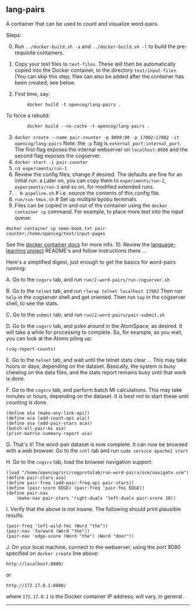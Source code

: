 lang-pairs
----------
A container that can be used to count and visualize word-pairs.

Steps:

0. Run `../docker-build.sh -a` and `../docker-build.sh -l` to build
    the pre-requisite containers.

1. Copy your text files to `text-files`. These will then be
   automatically copied into the Docker container, to the
   directory `text/input-files`. (You can skip this step; files can
   also be added after the container has been created; see below.
2. First time, say:
```
        docker build -t opencog/lang-pairs .
```
   To force a rebuild:
```
        docker build --no-cache -t opencog/lang-pairs .
```
3. `docker create --name pair-counter -p 8080:80 -p 17002:17002 -it opencog/lang-pairs`
   Note: the `-p` flag is `external_port:internal_port`. The first flag
   exposes the internal webserver on `localhost:8080` and the second
   flag exposes the cogserver.
4. `docker start -i pair-counter`
5. `cd experiments/run-1`
6. Review the config files; change if desired. The defaults are fine
   for an initial run. a Later on, you can copy them to
   `experiments/run-2`, `experiments/run-3` and so on, for modified
   extended runs.
7. `. 0-pipeline.sh`  # i.e. source the contents of this config file.
8. `run/run-tmux.sh`  # Set up multiple byobu terminals.
9. Files can be copied in and out of the container using the
   `docker container cp` command. For example, to place more text
   into the input queue:
```
docker container cp some-book.txt pair-counter:/home/opencog/text/input-pages
```
   See the [docker container docs](https://docs.docker.com/engine/reference/commandline/container/)
   for more info.
10. Review the [language-learning project](https://github.com/opencog/learn)
   README's and follow instructions there ...

Here's a simplified digest, just enough to get the basics for word-pairs
running:

A. Go to the `cogsrv` tab, and run `run/2-word-pairs/run-cogserver.sh`

B. Go to the `telnet` tab, and run `rlwrap telnet localhost 17002`
   Then run `help` in the cogserver shell and get oriented.
   Then run `top`  in the cogserver shell, to see the stats.

C. Go to the `submit` tab, and run `run/2-word-pairs/pair-submit.sh`

D. Go to the `cogsrv` tab, and poke around in the AtomSpace, as
   desired. It will take a while for processing to complete. So,
   for example, as you wait, you can look at the Atoms piling up:
```
(cog-report-counts)
```
E. Go to the `telnet` tab, and wait until the telnet stats clear ...
   This may take hours or days, depending on the dataset.
   Basically, the system is busy chewing on the data files, and the
   stats report remains busy until that work is done.

F. Go to the `cogsrv` tab, and perform batch MI calculations.
   This may take minutes or hours, depending on the dataset.
   It is best not to start these until counting is done.
```
(define ala (make-any-link-api))
(define aca (add-count-api ala))
(define asa (add-pair-stars aca))
(batch-all-pair-mi asa)
(print-matrix-summary-report asa)
```

G. That's it! The word-pair dataset is now complete.  It can now be
   browsed with a web browser.
   Go to the `cntl` tab and run `sudo service apache2 start`

H. Go to the `cogsrv` tab, load the browser navigation support:
```
(load "/home/opencog/src/cogprotolab/run-word-pairs/scm/navigate.scm")
(define pair-stars asa)
(define pair-freq (add-pair-freq-api pair-stars))
(define (pair-score EDGE) (pair-freq 'pair-fmi EDGE))
(define pair-nav
	(make-nav pair-stars 'right-duals 'left-duals pair-score 10))
```

I. Verify that the above is not insane. The following should print
   plausible results:
```
(pair-freq 'left-wild-fmi (Word "the"))
(pair-nav 'forward (Word "the"))
(pair-nav 'edge-score (Word "the") (Word "door"))
```

J. On your local machine, connect to the webserver, using the port 8080
   specified on `docker create` line above:
```
http://localhost:8080/
```
   or
```
http://172.17.0.1:8080/
```
   where `172.17.0.1` is the Docker container IP address; will vary,
   in general.

----
